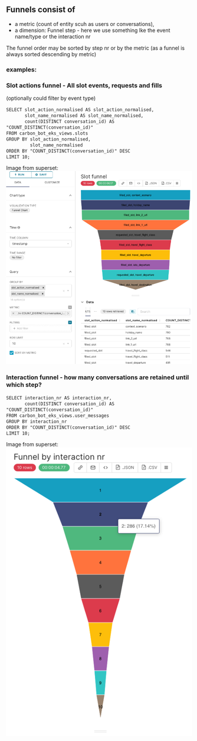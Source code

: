 ## Funnels consist of
 - a metric (count of entity scuh as users or conversations),
 - a dimension: Funnel step - here we use something lke the event name/type or the interaction nr
 
 The funnel order may be sorted by step nr or by the metric (as a funnel is always sorted descending by metric)

### examples:

### Slot actions funnel - All slot events, requests and fills 
(optionally could filter by event type)
```
SELECT slot_action_normalised AS slot_action_normalised,
       slot_name_normalised AS slot_name_normalised,
       count(DISTINCT conversation_id) AS "COUNT_DISTINCT(conversation_id)"
FROM carbon_bot_eks_views.slots
GROUP BY slot_action_normalised,
         slot_name_normalised
ORDER BY "COUNT_DISTINCT(conversation_id)" DESC
LIMIT 10;
```
Image from superset: 
![image interaction funnel](slot_funnel.png)




### Interaction funnel - how many conversations are retained until which step?
```
SELECT interaction_nr AS interaction_nr,
       count(DISTINCT conversation_id) AS "COUNT_DISTINCT(conversation_id)"
FROM carbon_bot_eks_views.user_messages
GROUP BY interaction_nr
ORDER BY "COUNT_DISTINCT(conversation_id)" DESC
LIMIT 10;

```
Image from superset: 
![image interaction funnel](interaction_funnel.png)



